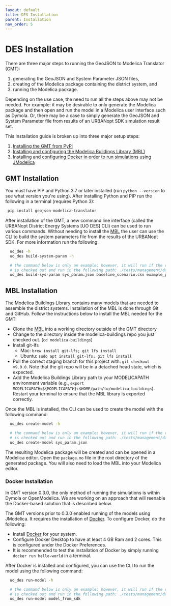 ```yaml
---
layout: default
title: DES Installation
parent: Installation
nav_order: 5
---
```


# DES Installation

There are three major steps to running the GeoJSON to Modelica Translator (GMT):

1. generating the GeoJSON and System Parameter JSON files,
1. creating of the Modelica package containing the district system, and
1. running the Modelica package.

Depending on the use case, the need to run all the steps above may not be needed. For example:
it may be desirable to only generate the Modelica package and then open and run the model
in a Modelica user interface such as Dymola. Or, there may be a case to simply generate the
GeoJSON and System Parameter file from results of an URBANopt SDK simulation result set.

This Installation guide is broken up into three major setup steps:

1. [Installing the GMT from PyPi](#gmt-installation)
2. [Installing and configuring the Modelica Buildings Library (MBL)](#mbl-installation)
3. [Installing and configuring Docker in order to run simulations using JModelica](#docker-installation)

## GMT Installation

You must have PIP and Python 3.7 or later installed (run `python --version` to see what version you're using). After installing Python and PIP run the following in a terminal (requires Python 3):

```bash
 pip install geojson-modelica-translator
```

After installation of the GMT, a new command line interface (called the URBANopt District Energy Systems [UO DES] CLI) can be used to run various commands. Without needing to install the [MBL](https://github.com/lbl-srg/modelica-buildings/) the user can use the CLI to build the system parameters file from the results of the URBANopt SDK. For more information run the following:

```bash
  uo_des -h
  uo_des build-system-param -h

  # the command below is only an example; however, it will run if the repository
  # is checked out and run in the following path: ./tests/management/data/sdk_project_scraps
  uo_des build-sys-param sys_param.json baseline_scenario.csv example_project.json
```

## MBL Installation


The Modelica Buildings Library contains many models that are needed to assemble the district systems.
Installation of the MBL is done through Git and GitHub. Follow the instructions below to install the MBL needed for the GMT:

- Clone the [MBL](https://github.com/lbl-srg/modelica-buildings/) into a working directory outside of the GMT directory
- Change to the directory inside the modelica-buildings repo you just checked out. (`cd modelica-buildings`)
- Install git-lfs
  - Mac: `brew install git-lfs; git lfs install`
  - Ubuntu: `sudo apt install git-lfs; git lfs install`
- Pull the correct staging branch for this project with: `git checkout v9.0.0`. Note that the git repo will be in a detached head state, which is expected.
- Add the Modelica Buildings Library path to your MODELICAPATH environment variable (e.g., `export MODELICAPATH=${MODELICAPATH}:$HOME/path/to/modelica-buildings`). Restart your terminal to ensure that the MBL library is exported correctly.

Once the MBL is installed, the CLI can be used to create the model with the following command:

```bash
  uo_des create-model -h

  # the command below is only an example; however, it will run if the repository
  # is checked out and run in the following path: ./tests/management/data/sdk_project_scraps
  uo_des create-model sys_param.json
```

The resulting Modelica package will be created and can be opened in a Modelica editor. Open the `package.mo` file in the root directory of the generated package. You will also need to load the MBL into your Modelica editor.

### Docker Installation

In GMT version 0.3.0, the only method of running the simulations is within Dymola or OpenModelica. We are working on an
approach that will reenable the Docker-based solution that is described below.

The GMT versions prior to 0.3.0 enabled running of the models using JModelica. It requires the
installation of [Docker](https://docs.docker.com/get-docker/). To configure Docker, do the following:

- Install [Docker](https://docs.docker.com/get-docker/) for your system.
- Configure Docker Desktop to have at least 4 GB Ram and 2 cores. This is configured under the Docker Preferences.
- It is recommended to test the installation of Docker by simply running `docker run hello-world` in a terminal.

After Docker is installed and configured, you can use the CLI to run the model using the following
command:

```bash
  uo_des run-model -h

  # the command below is only an example; however, it will run if the repository
  # is checked out and run in the following path: ./tests/management/data/sdk_project_scraps
  uo_des run-model model_from_sdk
```
